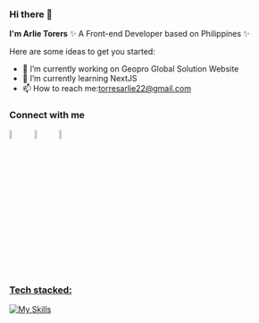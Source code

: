 ### Hi there 👋


**I'm Arlie Torers**  ✨ A Front-end Developer based on Philippines ✨ 

Here are some ideas to get you started:

- 🔭 I’m currently working on Geopro Global Solution Website 
- 🌱 I’m currently learning NextJS
- 📫 How to reach me:torresarlie22@gmail.com

### Connect with me
[<img src="https://img.icons8.com/color/48/000000/linkedin.png" width="6.5%"/>](https://www.linkedin.com/in/arlie-torres-18946a258/)  &nbsp; 
[<img src="https://img.icons8.com/fluent/48/000000/facebook-new.png" width="6.5%%"/>](https://www.facebook.com/liboy12/)  &nbsp;
<img src="https://img.icons8.com/fluent/48/000000/gmail.png" width="6.5%"/> <a href="mailto:torresarlie22@gmail.com">
  ### Tech stacked:
  [![My Skills](https://skillicons.dev/icons?i=js,ts,react,nextjs,prisma,cs,html,css,postgresql,firebase,&perline=8&theme=light)](https://skillicons.dev)
